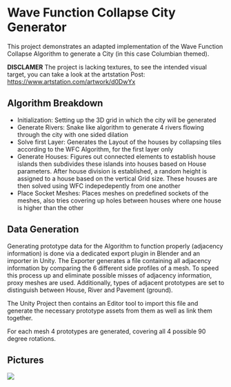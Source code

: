 # Wave Function Collapse City Generator
This project demonstrates an adapted implementation of the Wave Function Collapse Algorithm to generate a City (in this case Columbian themed).

**DISCLAMER** The project is lacking textures, to see the intended visual target, you can take a look at the artstation Post:
https://www.artstation.com/artwork/d0DwYx

## Algorithm Breakdown
- Initialization: Setting up the 3D grid in which the city will be generated
- Generate Rivers: Snake like algorithm to generate 4 rivers flowing through the city with one sided dilation
- Solve first Layer: Generates the Layout of the houses by collapsing tiles according to the WFC Algorithm, for the first layer only
- Generate Houses: Figures out connected elements to establish house islands then subdivides these islands into houses based on House parameters. After house division is established, a random height is assigned to a house based on the vertical Grid size. 
These houses are then solved using WFC indepedepently from one another
- Place Socket Meshes: Places meshes on predefined sockets of the meshes, also tries covering up holes between houses where one house is higher than the other

## Data Generation
Generating prototype data for the Algorithm to function properly (adjacency information) is done via a dedicated export plugin in Blender and an importer in Unity.
The Exporter generates a file containing all adjacency information by comparing the 6 different side profiles of a mesh. To speed this process up and eliminate possible misses of adjacency information, proxy meshes are used.
Additionally, types of adjacent prototypes are set to distinguish between House, River and Pavement (ground).

The Unity Project then contains an Editor tool to import this file and generate the necessary prototype assets from them as well as link them together.

For each mesh 4 prototypes are generated, covering all 4 possible 90 degree rotations.

## Pictures

![](https://cdnb.artstation.com/p/assets/images/images/053/045/283/large/benedikt-liebmann-screenshot-2022-08-23-220848.jpg?1661286249)